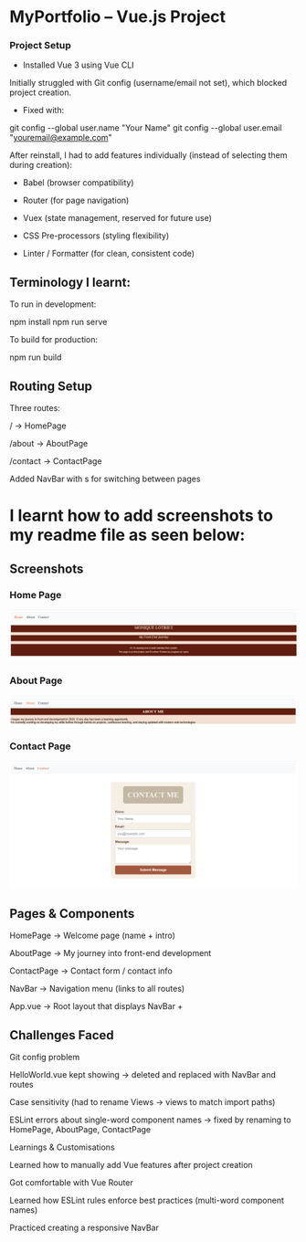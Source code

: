  # MyPortfolio – Vue.js Project

### Project Setup

* Installed Vue 3 using Vue CLI

Initially struggled with Git config (username/email not set), which blocked project creation.

* Fixed with:

git config --global user.name "Your Name"
git config --global user.email "youremail@example.com"

After reinstall, I had to add features individually (instead of selecting them during creation):

- Babel (browser compatibility)

- Router (for page navigation)

- Vuex (state management, reserved for future use)

- CSS Pre-processors (styling flexibility)

- Linter / Formatter (for clean, consistent code)

## Terminology I learnt:

To run in development:

npm install
npm run serve

To build for production:

npm run build

## Routing Setup

Three routes:

/ → HomePage

/about → AboutPage

/contact → ContactPage

Added NavBar with <router-link>s for switching between pages

# I learnt how to add screenshots to my readme file as seen below: 
## Screenshots

### Home Page
![Home Screenshot](./public/Screenshots/HomePage.png)

### About Page
![Home Screenshot](./public/Screenshots/AboutPage.png)

### Contact Page
![Contact Screenshot](./public/Screenshots/ContactPage.png)


## Pages & Components

HomePage → Welcome page (name + intro)

AboutPage → My journey into front-end development

ContactPage → Contact form / contact info

NavBar → Navigation menu (links to all routes)

App.vue → Root layout that displays NavBar + <router-view>

## Challenges Faced

Git config problem

HelloWorld.vue kept showing → deleted and replaced with NavBar and routes

Case sensitivity (had to rename Views → views to match import paths)

ESLint errors about single-word component names → fixed by renaming to HomePage, AboutPage, ContactPage

Learnings & Customisations

Learned how to manually add Vue features after project creation

Got comfortable with Vue Router

Learned how ESLint rules enforce best practices (multi-word component names)

Practiced creating a responsive NavBar
